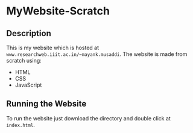 # MyWebsite-Scratch

## Description
This is my website which is hosted at `www.researchweb.iiit.ac.in/~mayank.musaddi`. The website is made from scratch using:
- HTML
- CSS
- JavaScript

## Running the Website
To run the website just download the directory and double click at `index.html`.
